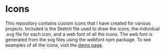 # Icons

This repository contains custom icons that I have created for various projects. Included is the Sketch file used to draw the icons, the individual .svg file for each icon, and a web font of all the icons. The web font is generated from the svg files using the webfont npm package. To see examples of all the icons, visit the [demo page](https://aaronpinero.github.io/pinero-icons/).